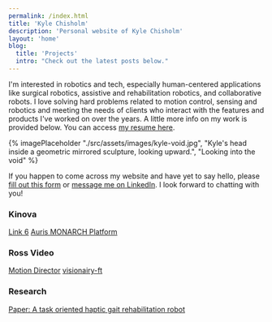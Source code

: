 ```yaml
---
permalink: /index.html
title: 'Kyle Chisholm'
description: 'Personal website of Kyle Chisholm'
layout: 'home'
blog:
  title: 'Projects'
  intro: "Check out the latest posts below."
---
```


I'm interested in robotics and tech, especially human-centered applications like surgical robotics, assistive and rehabilitation robotics, and collaborative robots. I love solving hard problems related to motion control, sensing and robotics and meeting the needs of clients who interact with the features and products I've worked on over the years. A little more info on my work is provided below. You can access [my resume here](./assets/pdf/cv_kyle_chisholm.pdf).

{% imagePlaceholder "./src/assets/images/kyle-void.jpg", "Kyle's head inside a geometric mirrored sculpture, looking upward.", "Looking into the void" %}

If you happen to come across my website and have yet to say hello, please [fill out this form](https://tally.so/r/wo9jrN) or [message me on LinkedIn](https://www.linkedin.com/in/chisholmkyle). I look forward to chatting with you!

### Kinova

[Link 6](https://www.kinovarobotics.com/product/link-6-cobot)
[Auris MONARCH Platform](https://www.therobotreport.com/kinova-signs-5-year-extension-support-auris-health/)

### Ross Video

[Motion Director](https://www.rossvideo.com/cameras-and-robotic-systems/robotic-systems/studio-robotic-camera-systems/motiondirector/)
[visionairy-ft](https://www.rossvideo.com/cameras-and-robotic-systems/studio-robotic-control/visionairy-ft/)

### Research

[Paper: A task oriented haptic gait rehabilitation robot](https://doi.org/10.1016/j.mechatronics.2014.07.001)
